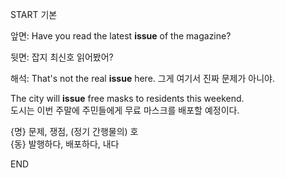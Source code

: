 START
기본

앞면:
Have you read the latest **issue** of the magazine?  

뒷면:
잡지 최신호 읽어봤어?

해석:
That's not the real **issue** here.
그게 여기서 진짜 문제가 아니야.

The city will **issue** free masks to residents this weekend.  
도시는 이번 주말에 주민들에게 무료 마스크를 배포할 예정이다.

{명} 문제, 쟁점, (정기 간행물의) 호  
{동} 발행하다, 배포하다, 내다
<!--ID: 1746523999867-->
END